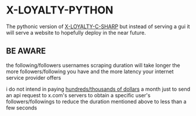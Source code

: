 # X-LOYALTY-PYTHON

The pythonic version of [X-LOYALTY-C-SHARP](https://github.com/CHRISSY-FRANKY/X-LOYALTY-C-SHARP) but instead of serving a gui it will serve a website to hopefully deploy in the near future.

## BE AWARE

the following/followers usernames scraping duration will take longer the more followers/following you have and the more latency your internet service provider offers

i do not intend in paying [hundreds/thousands of dollars](https://developer.x.com/en/portal/products/pro) a month just to send an api request to x.com's servers to obtain a specific user's followers/followings to reduce the duration mentioned above to less than a few seconds
